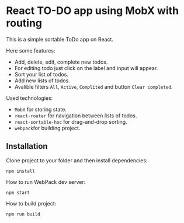 # React TO-DO app using MobX with routing

This is a simple sortable ToDo app on React.

Here some features:
* Add, delete, edit, complete new todos.
* For editing todo just click on the label and input will appear.
* Sort your list of todos.
* Add new lists of todos.
* Avalible filters `All`, `Active`, `Complited` and button `Clear completed`.

Used technologies:
* `MobX` for storing state.
* `react-router` for navigation between lists of todos.
* `react-sortable-hoc` for drag-and-drop sorting.
* `webpack`for building project.

## Installation

Clone project to your folder and then install dependencies:
```
npm install
```

How to run WebPack dev server:
```
npm start
```

How to build project:
```
npm run build
```